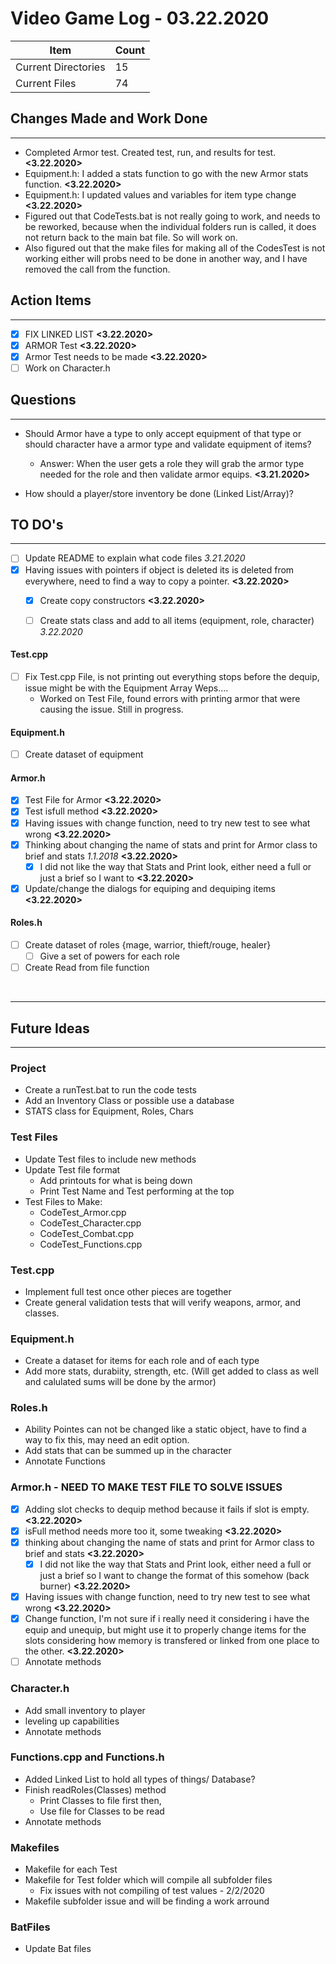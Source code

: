 # Video Game Log - 03.22.2020

<!-- Update Table with Current File Count -->
Item | Count
---|--
| Current Directories | 15
| Current Files | 74

## Changes Made and Work Done
------------------------------
- Completed Armor test. Created test, run, and results for test. __<3.22.2020>__
- Equipment.h: I added a stats function to go with the new Armor stats function. __<3.22.2020>__ 
- Equipment.h: I updated values and variables for item type change __<3.22.2020>__
- Figured out that CodeTests.bat is not really going to work, and needs to be reworked, because when the individual folders run is called, it does not return back to the main bat file. So will work on.
- Also figured out that the make files for making all of the CodesTest is not working either will probs need to be done in another way,
and I have removed the call from the function.

## Action Items
----------------
- [x] FIX LINKED LIST __<3.22.2020>__ 
- [x] ARMOR Test __<3.22.2020>__ 
- [x] Armor Test needs to be made __<3.22.2020>__ 
- [ ] Work on Character.h

## Questions
------------
- Should Armor have a type to only accept equipment of that type or should character have a armor type and validate equipment of items?
   - Answer: When the user gets a role they will grab the armor type needed for the role and then validate armor equips. __<3.21.2020>__

- How should a player/store inventory be done (Linked List/Array)?

## TO DO's
-----------
- [ ] Update README to explain what code files _3.21.2020_
- [x] Having issues with pointers if object is deleted its is deleted from everywhere, need to find a way to copy a pointer. __<3.22.2020>__ 
  - [x] Create copy constructors __<3.22.2020>__ 
  - [ ] Create stats class and add to all items (equipment, role, character) _3.22.2020_


#### Test.cpp
- [ ] Fix Test.cpp File, is not printing out everything stops before the dequip, issue might be with the Equipment Array Weps....
    - Worked on Test File, found errors with printing armor that were causing the issue. Still in progress.

#### Equipment.h
- [ ] Create dataset of equipment

#### Armor.h
- [x]  Test File for Armor __<3.22.2020>__
  - [x]  Test isfull method __<3.22.2020>__
- [x] Having issues with change function, need to try new test to see what wrong __<3.22.2020>__
- [x] Thinking about changing the name of stats and print for Armor class to brief and stats _1.1.2018_ __<3.22.2020>__
  - [x] I did not like the way that Stats and Print look, either need a full or just a brief so I want to __<3.22.2020>__
- [x] Update/change the dialogs for equiping and dequiping items __<3.22.2020>__

#### Roles.h
- [ ] Create dataset of roles {mage, warrior, thieft/rouge, healer}
  - [ ] Give a set of powers for each role
- [ ] Create Read from file function

<br />

---
## Future Ideas 
---
### Project
- Create a runTest.bat to run the code tests 
- Add an Inventory Class or possible use a database
- STATS class for Equipment, Roles, Chars

### Test Files
- Update Test files to include new methods
- Update Test file format
  - Add printouts for what is being down
  - Print Test Name and Test performing at the top
- Test Files to Make:
  - CodeTest_Armor.cpp
  -  CodeTest_Character.cpp
  - CodeTest_Combat.cpp
  - CodeTest_Functions.cpp

### Test.cpp
- Implement full test once other pieces are together
- Create general validation tests that will verify weapons, armor, and classes.

### Equipment.h
- Create a dataset for items for each role and of each type
- Add more stats, durabiity, strength, etc. (Will get added to class as well and calulated sums will be done by the armor)

### Roles.h
- Ability Pointes can not be changed like a static object, have to find a way to fix this, may need an edit option.
- Add stats that can be summed up in the character
- Annotate Functions

### Armor.h - NEED TO MAKE TEST FILE TO SOLVE ISSUES
- [x] Adding slot checks to dequip method because it fails if slot is empty. __<3.22.2020>__
- [x] isFull method needs more too it, some tweaking __<3.22.2020>__
- [x] thinking about changing the name of stats and print for Armor class to brief and stats __<3.22.2020>__
	- [x] I did not like the way that Stats and Print look, either need a full or just a brief so I want to change the format of this somehow (back burner) __<3.22.2020>__
- [x] Having issues with change function, need to try new test to see what wrong __<3.22.2020>__
- [x] Change function, I'm not sure if i really need it considering i have the equip and unequip, but might use it to properly change items for the slots considering how memory is transfered or linked from one place to the other. __<3.22.2020>__
- [ ] Annotate methods

### Character.h
- Add small inventory to player
- leveling up capabilities
- Annotate methods

### Functions.cpp and Functions.h
- Added Linked List to hold all types of things/ Database?
- Finish readRoles(Classes) method
  - Print Classes to file first then,
  - Use file for Classes to be read 
- Annotate methods

### Makefiles
- Makefile for each Test
- Makefile for Test folder which will compile all subfolder files
  - Fix issues with not compiling of test values - 2/2/2020
- Makefile subfolder issue and will be finding a work arround

### BatFiles
- Update Bat files
